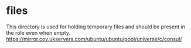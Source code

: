 # files

This directory is used for holding temporary files and should be present
in the role even when empty.
https://mirror.cov.ukservers.com/ubuntu/ubuntu/pool/universe/c/consul/


